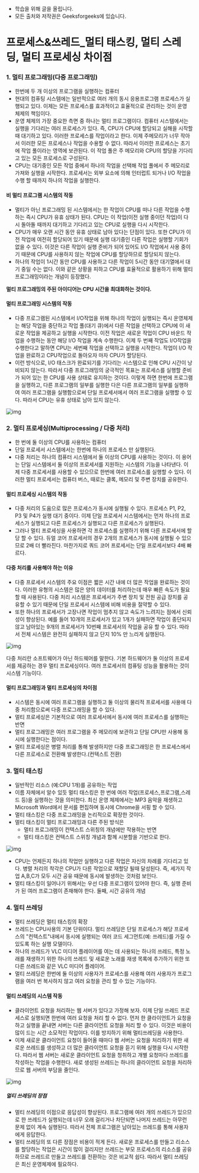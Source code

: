 - 학습을 위해 글을 올립니다.
- 모든 출처와 저작권은 Geeksforgeeks에 있습니다.

[^출처]: https://www.geeksforgeeks.org/



# 프로세스&쓰레드_멀티 태스킹, 멀티 스레딩, 멀티 프로세싱 차이점

### 1. 멀티 프로그래밍(다중 프로그래밍)

- 한번에 두 개 이상의 프로그램을 실행하는 컴퓨터
- 현대의 컴퓨팅 시스템에는 일반적으로 여러 개의 동시 응용프로그램 프로세스가 실행되고 있다. 이제는 모든 프로세스를 효과적이고 효율적으로 관리하는 것이 운영 체제의 책임이다.
- 운영 체제의 가장 중요한 측면 중 하나는 멀티 프로그램이다. 컴퓨터 시스템에서는 실행을 기다리는 여러 프로세스가 있다. 즉, CPU가 CPU에 할당되고 실해을 시작할 때 대기하고 있다. 이러한 프로세스를 작업이라고 한다. 이제 주메모리가 너무 작아서 이러한 모든 프로세스나 작업을 수용할 수 없다. 따라서 이러한 프로세스는 초기에 작업 풀이라는 영역에 보관된다. 이 작업 풀은 주 메모리와 CPU의 할당을 기다리고 있는 모든 프로세스로 구성된다.
- CPU는 대기중인 모든 작업 중에서 하나의 작업을 선택해 작업 풀에서 주 메모리로 가져와 실행을 시작한다. 프로세서는 외부 요소에 의해 인터럽트 되거나 I/O 작업을 수행 할 때까지 하나의 작업을 실행한다.

#### 비 멀티 프로그램 시스템의 작동

- 멀티가 아닌 프로그래밍 된 시스템에서는 한 작업이 CPU를 떠나 다른 작업을 수행하는 즉시 CPU가 유휴 상태가 된다. CPU는 이 작업(이전 실행 중이던 작업)이 다시 돌아돌 때까지 대기하고 기다리고 있는 CPU로 실행을 다시 시작한다.
- CPU가 매우 오랜 시간 동안 유휴 상태로 남아 있다는 단점이 있다. 또한 CPU가 이전 작업에 여전히 할당되어 있기 때문에 실행 대기중인 다른 작업은 실행할 기회가 없을 수 있다. 이것은 다른 작업이 실행 준비가 되어 있어도 I/O 작업에서 사용 중이기 때문에 CPU를 사용하지 않는 작업에 CPU를 할당하므로 할당되지 않는다.
- 하나의 작업이 1시간 동안 CPU를 사용하고 다른 작업이 5시간 동안 대기열에서 대기 중일 수는 없다. 이와 같은 상황을 피하고 CPU를 효율적으로 활용하기 위해 멀티 프로그래밍이라는 개념이 등장했다.

**멀티 프로그래밍의 주된 아이디어는 CPU 시간을 최대화하는 것이다.**

#### 멀티 프로그래밍 시스템의 작동

- 다중 프로그램된 시스템에서 I/O작업을 위해 하나의 작업이 실행되는 즉시 운영체제는 해당 작업을 중단하고 작업 풀(대기 큐)에서 다른 작업을 선택하고 CPU에 이 새로운 작업을 제공하고 실행을 시작한다. 이전 작업은 새로운 작업이 CPU 바운드 작업을 수행하는 동안 해당 I/O 작업을 계속 수행한다. 이제 두 번째 작업도 I/O작업을 수행한다고 말하면 CPU는 세번째 작업을 선택하고 실행을 시작한다. 작업이 I/O 작업을 완료하고 CPU작업으로 돌아오자 마자 CPU가 할당된다.
- 이런 방식으로, I/O 태스크가 완료되기를 기다리는 시스템으로 인해 CPU 시간이 낭비되지 않는다. 따라서 다중 프로그래밍의 궁극적인 목표는 프로세스를 실행할 준비가 되어 있는 한 CPU를 사용 상태로 유지하는 것이다. 이렇게 하면 한번에 프로그램을 실행하고, 다른 프로그램의 일부를 실행한 다은 다른 프로그램의 일부를 실행하여 여러 프로그램을 실행함으로써 단일 프로세서에서 여러 프로그램을 실행할 수 있다. 따라서 CPU는 유휴 상태로 남아 있지 않는다.

![img](https://www.geeksforgeeks.org/wp-content/uploads/multiprogramming.jpg)

### 2. 멀티 프로세싱(Multiprocessing / 다중 처리)

- 한 번에 둘 이상의 CPU를 사용하는 컴퓨터
- 단일 프로세서 시스템에서는 한번에 하나의 프로세스 만 실행된다.
- 다중 처리는 하나의 컴퓨터 시스템에서 둘 이상의 CPU를 사용하는 것이다. 이 용어는 단일 시스템에서 둘 이상의 프로세서를 지원하는 시스템의 기능을 나타낸다. 이제 다중 프로세서를 사용할 수 있으므로 한번에 여러 프로세스를 실행할 수 있다. 이러한 멀티 프로세서는 컴퓨터 버스, 때로는 클록, 메모리 및 주변 장치를 공유한다.

#### 멀티 프로세싱 시스템의 작동

- 다중 처리의 도움으로 많은 프로세스가 동시에 실행될 수 있다. 프로세스 P1, P2, P3 및 P4가 실행 대기 중이다. 이제 단일 프로세서 시스템에서는 먼저 하나의 프로세스가 실행되고 다른 프로세스가 실행되고 다른 프로세스가 실행된다.
- 그러나 멀티 프로세싱을 사용하면 각 프로세스를 실행하기 위해 다른 프로세서에 할당 할 수 있다. 듀얼 코어 프로세서의 경우 2개의 프로세스가 동시에 실행될 수 있으므로 2배 더 빨라진다. 마찬가지로 쿼드 코어 프로세서는 단일 프로세서보다 4배 빠르다.

#### 다중 처리를 사용해야 하는 이유

- 다중 프로세서 시스템의 주요 이점은 짧은 시간 내에 더 많은 작업을 완료하는 것이다. 이러한 유형의 시스템은 많은 양의 데이터를 처리하는데 매우 빠른 속도가 필요할 때 사용된다. 다중 처리 시스템은 프로세서가 주변 장치 및 전원 공급 장치를 공유할 수 있기 때문에 단일 프로세서 시스템에 비해 비용을 절약할 수 있다.
- 또한 하나의 프로세서가 고장나면 작업이 멈추지 않고 속도가 느려지는 점에서 신뢰성이 향상된다. 예를 들어 10개의 프로세서가 있고 1개가 실패하면 작업이 중단되지 않고 남아있는 9개의 프로세서가 10번째 프로세서의 작업을 공유 할 수 있다. 따라서 전체 시스템은 완전히 실패하지 않고 단지 10% 만 느리게 실행된다.

![img](https://www.geeksforgeeks.org/wp-content/uploads/multiPROCESSINGjpg.jpg)

다중 처리란 소프트웨어가 아닌 하드웨어를 말한다. 기본 하드웨어가 둘 이상의 프로세서를 제공하는 경우 멀티 프로세싱이다. 여러 프로세서의 컴퓨팅 성능을 활용하는 것이 시스템 기능이다.

#### 멀티 프로그래밍과 멀티 프로세싱의 차이점

- 시스템은 동시에 여러 프로그램을 실행하고 둘 이상의 물리적 프로세서를 사용애 다중 처리함으로써 다중 프로그래밍을 할 수 있다.
- 멀티 프로세싱은 기본적으로 여러 프로세서에서 동시에 여러 프로세스를 실행하는 반면
- 멀티 프로그래밍은 여러 프로그램을 주 메모리에 보관하고 단일 CPU만 사용해 동시에 실행한다는 점이다.
- 멀티 프로세싱은 병렬 처리를 통해 발생하지만 다중 프로그래밍은 한 프로세스에서 다른 프로세스로 전환해 발생한다.(컨텍스트 전환)

### 3. 멀티 태스킹

- 일반적인 리소스 (예:CPU 1개)를 공유하는 작업
- 이름 자체에서 알수 있듯 멀티 태스킹은 한 번에 여러 작업(프로세스,프로그램,스레드 등)을 실행하는 것을 의미한다. 최신 운영 체제에서는 MP3 음악을 재생하고 Microsoft Word에서 문서를 편집하며 동시에 Chrome을 서핑 할 수 있다.
- 멀티 태스킹은 다중 프로그래밍을 논리적으로 확장한 것이다.
- 멀티 태스킹이 멀티 프로그래밍과 다른 주된 방식은
  - 멀티 프로그래밍이 컨텍스트 스위칭의 개념에만 작용하는 반면
  - 멀티 태스킹은 컨텍스트 스위칭 개념과 함께 시분할을 기반으로 한다.

![img](https://www.geeksforgeeks.org/wp-content/uploads/multitasking.jpg)

- CPU는 언제든지 하나의 작업만 실행하고 다른 작업은 자신의 차례를 기다리고 있다. 병렬 처리의 착각은 CPU가 다른 작업으로 재할당 될때 달성된다. 즉, 세가지 작업 A,B,C가 모두 시간 공유 때문에 동시에 발생하는 것처럼 보인다.
- 멀티 태스킹이 일어나기 위해서는 우선 다중 프로그램이 있어야 한다. 즉, 실행 준비가 된 여러 프로그램이 존재해야 한다. 둘째, 시간 공유의 개념

### 4. 멀티 쓰레딩

- 멀티 쓰레딩은 멀티 태스킹의 확장
- 쓰레드는 CPU사용의 기본 단위이다. 멀티 쓰레딩은 단일 프로세스가 해당 프로세스의 "컨텍스트"내에서 동시에 실행되는 여러 코드 세그먼트(예: 쓰레드)를 가질 수 있도록 하는 실행 모델이다.
- 하나의 쓰레드가 VLC 미디어 플레이어를 여는 데 사용되는 하나의 쓰레드, 특정 노래를 재생하기 위한 하나의 쓰레드 및 새로운 노래를 재생 목록에 추가하기 위한 또 다른 쓰레드와 같은 VLC 미디어 플레이어.
- 멀티 쓰레딩은 한번에 둘 이상의 사용자가 프로세스를 사용해 여러 사용자가 프로그램을 여러 번 복사하지 않고 여러 요청을 관리 할 수 있는 기능이다.

#### 멀티 쓰레딩의 시스템 작동

- 클라이언트 요청을 처리하는 웹 서버가 있다고 가정해 보자. 이제 단일 쓰레드 프로세스로 실행되면 한번에 여러 요청을 처리 할 수 없다. 먼저 한 클라이언트가 요청을 하고 실행을 끝내면 서버는 다른 클라이언트 요청을 처리 할 수 있다. 이것은 비용이 많이 드는 시간 소모적인 작업이다. 이를 방지하기 위해 멀티쓰레딩을 사용한다.
- 이제 새로운 클라이언트 요청이 들어올 때마다 웹 서버는 요청을 처리하기 위한 새로운 쓰레드를 생성하고 더 많은 클라이언트 요청을 듣기 위해 실행을 다시 시작한다. 따라서 웹 서버는 새로운 클라이언트 요청을 청취하고 개별 요청마다 쓰레드를 작성하는 작업을 수행한다. 새로 생성된 쓰레드는 하나의 클라이언트 요청을 처리하므로 웹 서버의 부담을 줄인다.

![img](https://www.geeksforgeeks.org/wp-content/uploads/vlc.jpg)

##### 멀티 쓰레딩의 장점

- 멀티 쓰레딩의 이점으로 응답성이 향상된다. 프로그램에 여러 개의 쓰레드가 있으므로 한 쓰레드가 실행되는데 너무 오래 걸리거나 차단되면 나머지 쓰레드는 아무런 문제 없이 계속 실행된다. 따라서 전체 프로그램은 남아있는 쓰레드를 통해 사용자에게 응답한다.
- 멀티 쓰레딩의 또 다른 장점은 비용이 적게 든다. 새로운 프로세스를 만들고 리소스를 할당하는 작업은 시간이 많이 걸리지만 쓰레드는 부모 프로세스의 리소스를 공유하므로 쓰레드르 만들고 쓰레드를 전환하는 것은 비교적 쉽다. 따라서 멀티 쓰레딩은 최신 운영체제에 필요하다.